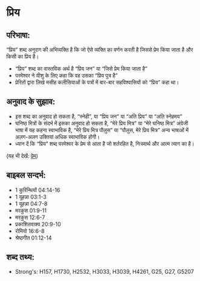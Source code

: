 # प्रिय #

## परिभाषा: ##

“प्रिय” शब्द अनुराग की अभिव्यक्ति है कि जो ऐसे व्यक्ति का वर्णन करती है जिससे प्रेम किया जाता है और किसी का प्रिय है।

* “प्रिय” शब्द का वास्तविक अर्थ है “प्रिय जन” या “जिसे प्रेम किया जाता है”
* परमेश्वर ने यीशु के लिए कहा कि वह उसका “प्रिय पुत्र है”
* प्रेरितों द्वारा लिखे मसीह कलीसियाओं के पत्रों में बार-बार सहविश्वासियों को “प्रिय” कहा था।

## अनुवाद के सुझाव: ##

* इस शब्द का अनुवाद हो सकता है, “स्नेही”, या “प्रिय जन” या “अति प्रिय” या “अति स्नेहमय”
* घनिष्ठ मित्रों के संदर्भ में इसका अनुवाद हो सकता है, “मेरे प्रिय मित्र” या “मेरे घनिष्ठ मित्र” अंग्रेजी भाषा में यह कहना स्वाभाविक है, “मेरे प्रिय मित्र पौलुस” या “पौलुस, मेरे प्रिय मित्र” अन्य भाषाओं में अलग-अलग उक्तियां अधिक स्वाभाविक होंगी।
* ध्यान दें कि “प्रिय” शब्द परमेश्वर के प्रेम से आता है जो शर्तरहित है, निःस्वार्थ और आत्म त्याग का है।

(यह भी देखें: [प्रेम](../love.md))

## बाइबल सन्दर्भ: ##

* 1 कुरिन्थियों 04:14-16
* 1 यूहन्ना 03:1-3
* 1 यूहन्ना 04:7-8
* मरकुस 01:9-11
* मरकुस 12:6-7
* प्रकाशितवाक्य 20:9-10
* रोमियो 16:6-8
* श्रेष्ठगीत 01:12-14

## शब्द तथ्य: ##

* Strong's: H157, H1730, H2532, H3033, H3039, H4261, G25, G27, G5207

